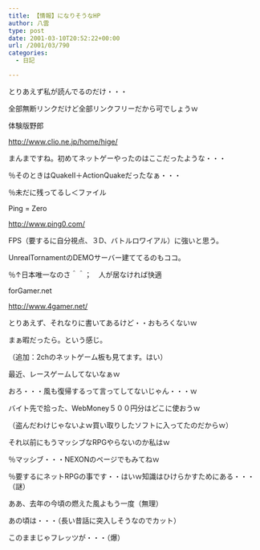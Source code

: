 ```yaml
---
title: 【情報】になりそうなHP
author: 八雲
type: post
date: 2001-03-10T20:52:22+00:00
url: /2001/03/790
categories:
  - 日記

---
```

とりあえず私が読んでるのだけ・・・
  
全部無断リンクだけど全部リンクフリーだから可でしょうｗ

体験版野郎
  
http://www.clio.ne.jp/home/hige/
  
まんまですね。初めてネットゲーやったのはここだったような・・・
  
％そのときはQuakeII＋ActionQuakeだったなぁ・・・
  
％未だに残ってるし＜ファイル

Ping = Zero
  
http://www.ping0.com/
  
FPS（要するに自分視点、３D、バトルロワイアル）に強いと思う。
  
UnrealTornamentのDEMOサーバー建ててるのもココ。
  
％↑日本唯一なのさ＾＾；　人が居なければ快適

forGamer.net
  
http://www.4gamer.net/
  
とりあえず、それなりに書いてあるけど・・おもろくないｗ
  
まぁ暇だったら。という感じ。
  
（追加：2chのネットゲーム板も見てます。はい）

最近、レースゲームしてないなぁｗ
  
おろ・・・風も復帰するって言ってしてないじゃん・・・ｗ
  
バイト先で拾った、WebMoney５００円分はどこに使おうｗ
  
（盗んだわけじゃないよｗ買い取りしたソフトに入ってたのだからｗ）
  
それ以前にもうマッシブなRPGやらないのか私はｗ
  
％マッシブ・・・NEXONのページでもみてねｗ
  
％要するにネットRPGの事です・・はいｗ知識はひけらかすためにある・・・（謎）
  
ああ、去年の今頃の燃えた風よもう一度（無理）
  
あの頃は・・・（長い昔話に突入しそうなのでカット）
  
このままじゃフレッツが・・・（爆）